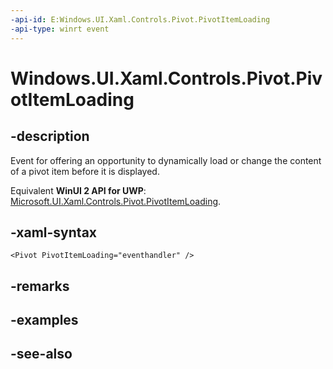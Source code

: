 ```yaml
---
-api-id: E:Windows.UI.Xaml.Controls.Pivot.PivotItemLoading
-api-type: winrt event
---
```


<!-- Event syntax
public event Windows.Foundation.TypedEventHandler PivotItemLoading<Windows.UI.Xaml.Controls.Pivot,  Windows.UI.Xaml.Controls.PivotItemEventArgs>
-->

# Windows.UI.Xaml.Controls.Pivot.PivotItemLoading

## -description
Event for offering an opportunity to dynamically load or change the content of a pivot item before it is displayed.

Equivalent **WinUI 2 API for UWP**: [Microsoft.UI.Xaml.Controls.Pivot.PivotItemLoading](/windows/winui/api/microsoft.ui.xaml.controls.pivot.pivotitemloading).

## -xaml-syntax
```xaml
<Pivot PivotItemLoading="eventhandler" />
```


## -remarks

## -examples

## -see-also
